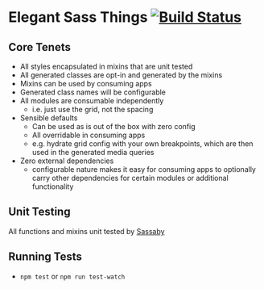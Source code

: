 # Elegant Sass Things [![Build Status](https://travis-ci.org/chrislopresto/elegant-sass-things.svg?branch=master)](https://travis-ci.org/chrislopresto/elegant-sass-things)

## Core Tenets

- All styles encapsulated in mixins that are unit tested
- All generated classes are opt-in and generated by the mixins
- Mixins can be used by consuming apps
- Generated class names will be configurable
- All modules are consumable independently
  - i.e. just use the grid, not the spacing
- Sensible defaults
  - Can be used as is out of the box with zero config
  - All overridable in consuming apps
  - e.g. hydrate grid config with your own breakpoints, which are then used in the generated media queries
- Zero external dependencies
  - configurable nature makes it easy for consuming apps to optionally carry other dependencies for certain modules or additional functionality

## Unit Testing

All functions and mixins unit tested by [Sassaby](https://github.com/ryanbahniuk/sassaby)

## Running Tests

  * `npm test` or `npm run test-watch`
